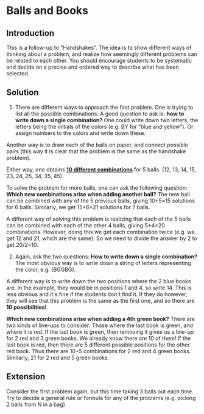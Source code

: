 # Balls and Books

## Introduction

This is a follow-up to “Handshakes”. The idea is to show different ways of thinking about a problem, and realize how seemingly different problems can be related to each other. You should encourage students to be systematic and decide on a precise and ordered way to describe what has been selected.

## Solution

1. There are different ways to approach the first problem. One is trying to list all the possible combinations. A good question to ask is: **how to write down a single combination?** One could write down two letters, the letters being the initials of the colors (e.g. BY for “blue and yellow”). Or assign numbers to the colors and write down these.

Another way is to draw each of the balls on paper, and connect possible pairs
(this way it is clear that the problem is the same as the handshake problem).

Either way, one obtains <u>**10 different combinations**</U> for 5 balls.
(12, 13, 14, 15, 23, 24, 25, 34, 35, 45).

To solve the problem for more balls, one can ask the following question: **Which new combinations arise when adding another ball?** The new ball can be combined with any of the 5 previous balls, giving 10+5=15 solutions for 6 balls. Similarly, we get 15+6=21 solutions for 7 balls.

A different way of solving this problem is realizing that each of the 5 balls can be combined with each of the other 4 balls, giving 5\*4=20 combinations. However, doing this we get each combination twice (e.g. we get 12 and 21, which are the same). So we need to divide the answer by 2 to get 20/2=10.

2. Again, ask the two questions:
   **How to write down a single combination?** The most obvious way is to write down a string of letters representing the color, e.g. (BGGBG).

A different way is to write down the two positions where the 2 blue books are. In the example, they would be in positions 1 and 4, so write 14. This is less obvious and it's fine if the students don't find it. If they do however, they will see that this problem is the same as the first one, and so there are **10 possibilities!**

**Which new combinations arise when adding a 4th green book?** There are two kinds of line-ups to consider: Those where the last book is green, and where it is red. If the last book is green, then removing it gives us a line-up for 2 red and 3 green books. We already know there are 10 of them! If the last book is red, then there are 5 different possible positions for the other red book. Thus there are 10+5 combinations for 2 red and 4 green books. Similarly, 21 for 2 red and 5 green books.

## Extension

Consider the first problem again, but this time taking 3 balls out each time.
Try to decide a general rule or formula for any of the problems (e.g. picking 2 balls from N in a bag)
